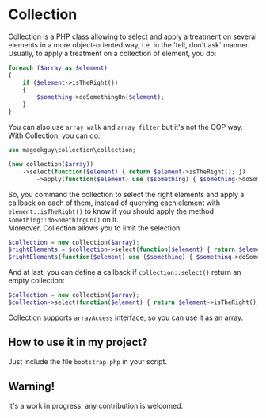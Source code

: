 # Collection

Collection is a PHP class allowing to select and apply a treatment on several elements in a more object-oriented way, i.e. in the 'tell, don't ask` manner.  
Usually, to apply a treatment on a collection of element, you do:

```php
foreach ($array as $element)
{
	if ($element->isTheRight())
	{
		$something->doSomethingOn($element);
	}
}
```

You can also use `array_walk` and `array_filter` but it's not the OOP way.
With Collection, you can do:

``` php
use mageekguy\collection\collection;

(new collection($array))
 	->select(function($element) { return $element->isTheRight(); })
		->apply(function($element) use ($something) { $something->doSomethingOn($element); });
```

So, you command the collection to select the right elements and apply a callback on each of them, instead of querying each element with `element::isTheRight()` to know if you should apply the method `something::doSomethingOn()` on it.  
Moreover, Collection allows you to limit the selection:

``` php
$collection = new collection($array);
$rightElements = $collection->select(function($element) { return $element->isTheRight(); }, 2); // only 2 elements will be selected even if the collection contains more matching elements
$rightElements(function($element) use ($something) { $something->doSomethingOn($element); }); // you can apply a callback with this syntaxic sugar.
```

And at last, you can define a callback if `collection::select()` return an empty collection:

``` php
$collection = new collection($array);
$collection->select(function($element) { return $element->isTheRight(); }, 2, function() { thow new exception('Unable to find any element matching this condition'); });
```

Collection supports `arrayAccess` interface, so you can use it as an array.

## How to use it in my project?

Just include the file `bootstrap.php` in your script.

## Warning!

It's a work in progress, any contribution is welcomed.
